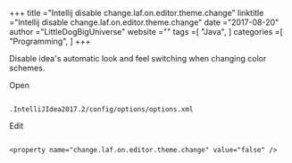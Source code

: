 +++ 
title ="Intellij disable change.laf.on.editor.theme.change" 
linktitle ="Intellij disable change.laf.on.editor.theme.change" 
date ="2017-08-20" 
author ="LittleDogBigUniverse"
website ="" 
tags =[ "Java",  ] 
categories =[ "Programming",  ] 
+++ 

Disable  idea's automatic look and feel switching when changing color schemes.

Open 

```less

.IntelliJIdea2017.2/config/options/options.xml

```

Edit

```less

<property name="change.laf.on.editor.theme.change" value="false" />

``` 


